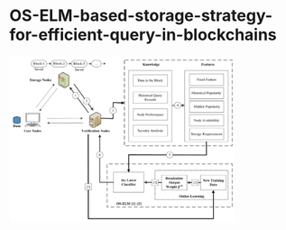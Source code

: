 # OS-ELM-based-storage-strategy-for-efficient-query-in-blockchains

<img src="https://github.com/jiadayu123/OS-ELM-based-storage-strategy-for-efficient-query-in-blockchains/blob/master/figs/f2.png" width="400px">

